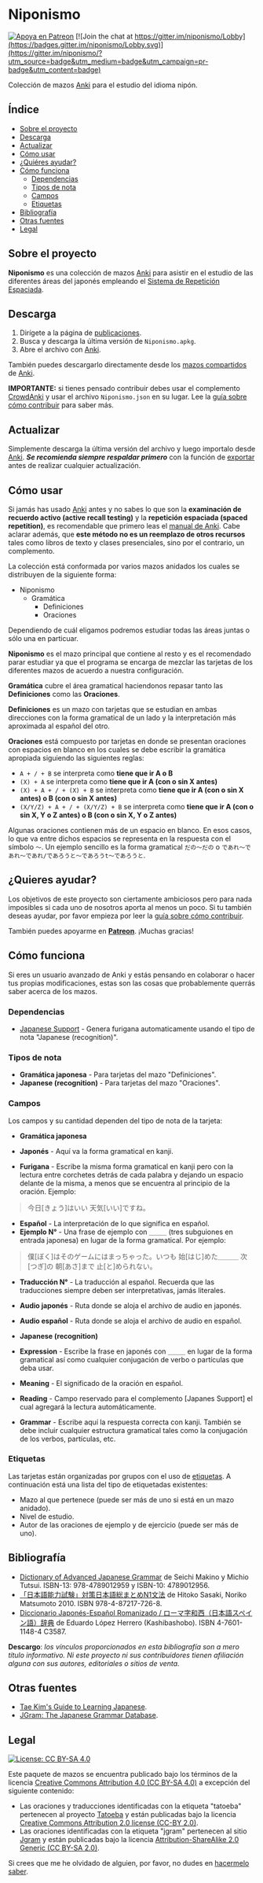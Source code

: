 # Niponismo
[![Apoya en Patreon](https://img.shields.io/badge/apoya%20en-patreon-orange.svg)][Patreon]
[![Join the chat at https://gitter.im/niponismo/Lobby](https://badges.gitter.im/niponismo/Lobby.svg)](https://gitter.im/niponismo/?utm_source=badge&utm_medium=badge&utm_campaign=pr-badge&utm_content=badge)

Colección de mazos [Anki] para el estudio del idioma nipón.

## Índice
- [Sobre el proyecto](#sobre-el-proyecto)
- [Descarga](#descarga)
- [Actualizar](#actualizar)
- [Cómo usar](#cómo-usar)
- [¿Quiéres ayudar?](#quieres-ayudar)
- [Cómo funciona](#cómo-funciona)
  - [Dependencias](#dependencias)
  - [Tipos de nota](#tipos-de-nota)
  - [Campos](#campos)
  - [Etiquetas](#etiquetas)
- [Bibliografía](#bibliografía)
- [Otras fuentes](#otras-fuentes)
- [Legal](#legal)

## Sobre el proyecto

**Niponismo** es una colección de mazos [Anki] para asistir en el estudio de las diferentes áreas del japonés empleando el [Sistema de Repetición Espaciada][SRE].

## Descarga

1. Dirígete a la página de [publicaciones](https://github.com/andresangelini/niponismo/releases).
2. Busca y descarga la última versión de `Niponismo.apkg`.
3. Abre el archivo con [Anki].

También puedes descargarlo directamente desde los [mazos compartidos] de [Anki].

**IMPORTANTE:** si tienes pensado contribuir debes usar el complemento [CrowdAnki] y usar el archivo `Niponismo.json` en su lugar. Lee la [guía sobre cómo contribuir](../../blob/master/CONTRIBUTING.md) para saber más.

## Actualizar

Simplemente descarga la última versión del archivo y luego importalo desde [Anki]. **_Se recomienda siempre respaldar primero_** con la función de [exportar] antes de realizar cualquier actualización.

## Cómo usar

Si jamás has usado [Anki] antes y no sabes lo que son la **examinación de recuerdo activo (active recall testing)** y la **repetición espaciada (spaced repetition)**, es recomendable que primero leas el [manual de Anki]. Cabe aclarar además, que **este método no es un reemplazo de otros recursos** tales como libros de texto y clases presenciales, sino por el contrario, un complemento.  

La colección está conformada por varios mazos anidados los cuales se distribuyen de la siguiente forma:

- Niponismo
  - Gramática
    - Definiciones
    - Oraciones

Dependiendo de cuál eligamos podremos estudiar todas las áreas juntas o sólo una en particuar.

**Niponismo** es el mazo principal que contiene al resto y es el recomendado parar estudiar ya que el programa se encarga de mezclar las tarjetas de los diferentes mazos de acuerdo a nuestra configuración.

**Gramática** cubre el área gramatical haciendonos repasar tanto las **Definiciones** como las **Oraciones**.

**Definiciones** es un mazo con tarjetas que se estudian en ambas direcciones con la forma gramatical de un lado y la interpretación más aproximada al español del otro.

**Oraciones** está compuesto por tarjetas en donde se presentan oraciones con espacios en blanco en los cuales se debe escribir la gramática apropiada siguiendo las siguientes reglas:

- `A + / + B` se interpreta como **tiene que ir A o B**
- `(X) + A` se interpreta como **tiene que ir A (con o sin X antes)**
- `(X) + A + / + (X) + B` se interpreta como **tiene que ir A (con o sin X antes) o B (con o sin X antes)**
- `(X/Y/Z) + A + / + (X/Y/Z) + B` se interpreta como **tiene que ir A (con o sin X, Y o Z antes) o B (con o sin X, Y o Z antes)**

Algunas oraciones contienen más de un espacio en blanco. En esos casos, lo que va entre dichos espacios se representa en la respuesta con el símbolo `～`. Un ejemplo sencillo es la forma gramatical `だの～だの` o `であれ～であれ～であれ/であろうと～であろうt～であろうと`.

## ¿Quieres ayudar?

Los objetivos de este proyecto son ciertamente ambiciosos pero para nada imposibles si cada uno de nosotros aporta al menos un poco. Si tu también deseas ayudar, por favor empieza por leer la [guía sobre cómo contribuir](../../blob/master/CONTRIBUTING.md).

También puedes apoyarme en **[Patreon]**. ¡Muchas gracias!

## Cómo funciona
Si eres un usuario avanzado de Anki y estás pensando en colaborar o hacer tus propias modificaciones, estas son las cosas que probablemente querrás saber acerca de los mazos.

### Dependencias
- [Japanese Support] - Genera furigana automaticamente usando el tipo de nota "Japanese (recognition)".

### Tipos de nota
 - **Gramática japonesa** - Para tarjetas del mazo "Definiciones".
 - **Japanese (recognition)** - Para tarjetas del mazo "Oraciones".

### Campos
  Los campos y su cantidad dependen del tipo de nota de la tarjeta:

  - **Gramática japonesa**

   - **Japonés** - Aquí va la forma gramatical en kanji.
   - **Furigana** - Escribe la misma forma gramatical en kanji pero con la lectura entre corchetes detrás de cada palabra y dejando un espacio delante de la misma, a menos que se encuentra al principio de la oración. Ejemplo:
   > 今日[きょう]はいい 天気[いい]ですね。

   - **Español** - La interpretación de lo que significa en español.
   - **Ejemplo N°** - Una frase de ejemplo con `＿＿＿` (tres subguiones en entrada japonesa) en lugar de la forma gramatical. Por ejemplo:
   > 僕[ぼく]はそのゲームにはまっちゃった。いつも 始[はじ]めた＿＿＿ 次[つぎ]の 朝[あさ]まで 止[と]められない。

   - **Traducción N°** - La traducción al español. Recuerda que las traducciones siempre deben ser interpretativas, jamás literales.
   - **Audio japonés** - Ruta donde se aloja el archivo de audio en japonés.
   - **Audio español** - Ruta donde se aloja el archivo de audio en español.


  - **Japanese (recognition)**

   - **Expression** - Escribe la frase en japonés con `＿＿＿` en lugar de la forma gramatical así como cualquier conjugación de verbo o partículas que deba usar.
   - **Meaning** - El significado de la oración en español.
   - **Reading** - Campo reservado para el complemento [Japanes Support] el cual agregará la lectura automáticamente.
   - **Grammar** - Escribe aquí la respuesta correcta con kanji. También se debe incluir cualquier estructura gramatical tales como la conjugación de los verbos, partículas, etc.

### Etiquetas
Las tarjetas están organizadas por grupos con el uso de [etiquetas][etiquetas en Anki]. A continuación está una lista del tipo de etiquetadas existentes:

- Mazo al que pertenece (puede ser más de uno si está en un mazo anidado).
- Nivel de estudio.
- Autor de las oraciones de ejemplo y de ejercicio (puede ser más de uno).

## Bibliografía

- [Dictionary of Advanced Japanese Grammar] de Seichi Makino y Michio Tutsui. ISBN-13: 978-4789012959 y ISBN-10: 4789012956.
- [「日本語能力試験」対策日本語総まとめN1文法] de Hitoko Sasaki, Noriko Matsumoto 2010. ISBN 978-4-87217-726-8.
- [Diccionario Japonés-Español Romanizado / ローマ字和西（日本語スペイン語）辞典] de Eduardo López Herrero (Kashibashobo). ISBN 4-7601-1148-4 C3587.

**Descargo**: *los vínculos proporcionados en esta bibliografía son a mero título informativo. Ni este proyecto ni sus contribuidores tienen afiliación alguna con sus autores, editoriales o sitios de venta.*

## Otras fuentes

- [Tae Kim's Guide to Learning Japanese].
- [JGram: The Japanese Grammar Database].

## Legal

[![License: CC BY-SA 4.0](https://img.shields.io/badge/License-CC%20BY--SA%204.0-lightgrey.svg)](https://creativecommons.org/licenses/by-sa/4.0/deed.es)

Este paquete de mazos se encuentra publicado bajo los términos de la licencia [Creative Commons Attribution 4.0 (CC BY-SA 4.0)][CC BY-SA 4.0] a excepción del siguiente contenido:
- Las oraciones y traducciones identificadas con la etiqueta "tatoeba" pertenecen al proyecto [Tatoeba] y están publicadas bajo la licencia [Creative Commons Attribution 2.0 license (CC-BY 2.0)][CC-BY 2.0].
- Las oraciones identificadas con la etiqueta "jgram" pertenecen al sitio [Jgram] y están publicadas bajo la licencia [Attribution-ShareAlike 2.0 Generic (CC BY-SA 2.0)][CC BY-SA 2.0].

Si crees que me he olvidado de alguien, por favor, no dudes en [hacermelo saber][Gitter].


[Dictionary of Advanced Japanese Grammar]: https://www.amazon.com/Dictionary-Advanced-Japanese-Grammar-English/dp/4789012956
[「日本語能力試験」対策日本語総まとめN1文法]: https://www.amazon.co.jp/%E6%97%A5%E6%9C%AC%E8%AA%9E%E7%B7%8F%E3%81%BE%E3%81%A8%E3%82%81-N1-%E6%96%87%E6%B3%95-%E3%80%8C%E6%97%A5%E6%9C%AC%E8%AA%9E%E8%83%BD%E5%8A%9B%E8%A9%A6%E9%A8%93%E3%80%8D%E5%AF%BE%E7%AD%96-%E4%BD%90%E3%80%85%E6%9C%A8/dp/4872177266/ref=sr_1_6?s=books&ie=UTF8&qid=1523885802&sr=1-6&keywords=%E3%80%8C%E6%97%A5%E6%9C%AC%E8%AA%9E%E8%83%BD%E5%8A%9B%E8%A9%A6%E9%A8%93%E3%80%8D%E5%AF%BE%E7%AD%96+%E6%97%A5%E6%9C%AC%E8%AA%9E%E7%B7%8F%E3%81%BE%E3%81%A8%E3%82%81 "Amazón Japón"
[Tae Kim's Guide to Learning Japanese]: http://www.guidetojapanese.org/spanish/index.html
[JGram: The Japanese Grammar Database]: http://jgram.org/
[Diccionario Japonés-Español Romanizado / ローマ字和西（日本語スペイン語）辞典]: https://www.amazon.es/Diccionario-Japon%C3%A9s-Espa%C3%B1ol-Romanizado-Eduardo-Herrera/dp/4760111484/ref=sr_1_1?ie=UTF8&qid=1523887983&sr=8-1&keywords=Diccionario+Japon%C3%A9s-Espa%C3%B1ol+Romanizado "Amazon España"
[Tatoeba]: https://tatoeba.org/spa/
[Jgram]: http://jgram.org/
[Anki]: https://apps.ankiweb.net/
[manual de Anki]: https://apps.ankiweb.net/docs/manual.es.html
[SRE]: https://apps.ankiweb.net/docs/manual.es.html#repetici%C3%B3n-espaciada
[mazos compartidos]: https://ankiweb.net/shared/info/1221922925
[exportar]: https://apps.ankiweb.net/docs/manual.es.html#exportar
[CrowdAnki]: https://ankiweb.net/shared/info/1788670778
[Kanji Koohii]: https://kanji.koohii.com/
[mazo propio]: https://apps.ankiweb.net/docs/manual.es.html#descargando-mazos-compartidos
[Gitter]: https://gitter.im/niponismo
[Git]: https://git-scm.com/
[cómo contribuir]: https://opensource.guide/es/how-to-contribute/
[Japanese Support]: https://ankiweb.net/shared/info/3918629684
[etiquetas en Anki]: https://apps.ankiweb.net/docs/manual.es.html#a%C3%B1adiendo-etiquetas
[Patreon]: https://www.patreon.com/niponismo
[KanjiHantaa]: https://kanji.koohii.com/profile/KanjiHantaa
[CC-BY 2.0]: https://creativecommons.org/licenses/by/2.0/deed.es
[CC BY-SA 2.0]: https://creativecommons.org/licenses/by-sa/2.0/deed.es
[CC BY-SA 4.0]: https://creativecommons.org/licenses/by-sa/4.0/deed.es
